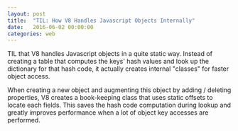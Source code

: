 ```yaml
---
layout: post
title:  "TIL: How V8 Handles Javascript Objects Internally"
date:   2016-06-02 00:00:00
categories: web
---
```


TIL that V8 handles Javascript objects in a quite static way. Instead of creating a table that computes the keys' hash values and look up the dictionary for that hash code, it actually creates internal "classes" for faster object access.

When creating a new object and augmenting this object by adding / deleting properties, V8 creates a book-keeping class that uses static offsets to locate each fields. This saves the hash code computation during lookup and greatly improves performance when a lot of object key accesses are performed.
